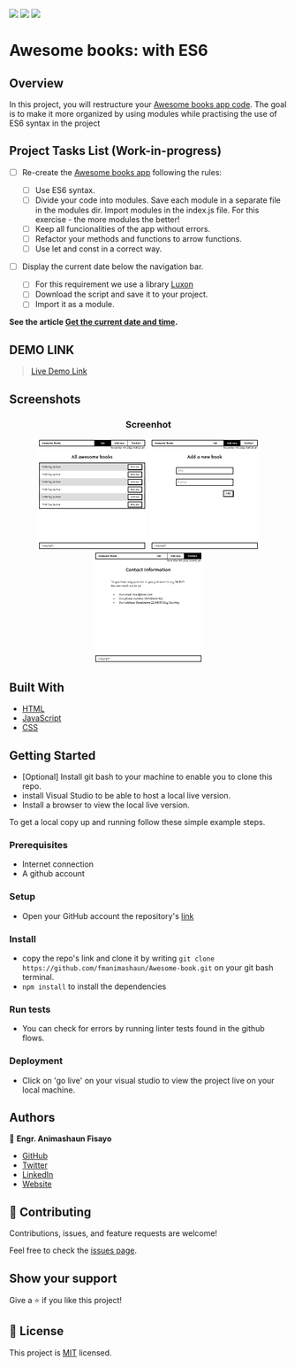 ![](https://img.shields.io/badge/fmanimashaun-green)
![](https://img.shields.io/badge/EngruugbeJimmy-blue)
![](https://img.shields.io/badge/Oscah01-violet)



# Awesome books: with ES6

## Overview

In this project, you will restructure your [Awesome books app code](https://github.com/fmanimashaun/Awesome-book). The goal is to make it more organized by using modules while practising the use of ES6 syntax in the project

## Project Tasks List (Work-in-progress)

- [ ] Re-create the [Awesome books app](https://github.com/fmanimashaun/Awesome-book) following the rules:

  - [ ] Use ES6 syntax.
  - [ ] Divide your code into modules. Save each module in a separate file in the modules dir. Import modules in the index.js file. For this exercise - the more modules the better!
  - [ ] Keep all funcionalities of the app without errors.
  - [ ] Refactor your methods and functions to arrow functions.
  - [ ] Use let and const in a correct way.

- [ ] Display the current date below the navigation bar.

  - [ ]  For this requirement we use a library [Luxon](https://moment.github.io/luxon/#/install?id=es6)
  - [ ]  Download the script and save it to your project.
  - [ ]  Import it as a module.

__See the article [Get the current date and time](https://moment.github.io/luxon/#/tour?id=get-the-current-date-and-time).__

## DEMO LINK

> [Live Demo Link](https://fmanimashaun.github.io/Awesome-book/)

## Screenshots

<h3 align="center">Screenhot</h3>
<p align="center">
  <img width="200" src="screenshots/BookList.png">
  <img width="200" src="screenshots/AddForm.png">
  <img width="200" src="screenshots/Contact.png">
</P>

## Built With

- [HTML](https://developer.mozilla.org/en-US/docs/Web/HTML)
- [JavaScript](https://developer.mozilla.org/en-US/docs/Web/JavaScript)
- [CSS](https://developer.mozilla.org/en-US/docs/Web/CSS)


## Getting Started

- [Optional] Install git bash to your machine to enable you to clone this repo.
- install Visual Studio to be able to host a local live version.
- Install a browser to view the local live version.

To get a local copy up and running follow these simple example steps.

### Prerequisites

- Internet connection
- A github account

### Setup

- Open your GitHub account the repository's [link](https://github.com/fmanimashaun/Awesome-book)

### Install

- copy the repo's link and clone it by writing `git clone https://github.com/fmanimashaun/Awesome-book.git` on your git bash terminal.
- `npm install` to install the dependencies

### Run tests

- You can check for errors by running linter tests found in the github flows.

### Deployment

- Click on 'go live' on your visual studio to view the project live on your local machine.

## Authors

👤 **Engr. Animashaun Fisayo**

- [GitHub](https://github.com/fmanimashaun)
- [Twitter](https://twitter.com/fmanimashaun)
- [LinkedIn](https://www.linkedin.com/in/fmanimashaun/)
- [Website](https://fmanimashaun.com)

## 🤝 Contributing

Contributions, issues, and feature requests are welcome!

Feel free to check the [issues page](../../issues/).

## Show your support

Give a ⭐️ if you like this project!

## 📝 License

This project is [MIT](./LICENSE) licensed.
